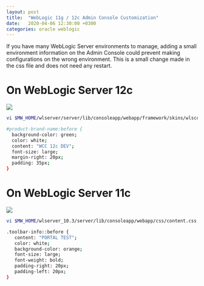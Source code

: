 ```yaml
---
layout: post
title:  "WebLogic 11g / 12c Admin Console Customization"
date:   2020-04-06 12:30:00 +0300
categories: oracle weblogic
---
```

If you have many WebLogic Server environments to manage, adding a small environment information on the Admin Console could prevent making configurations on the wrong environment. This is a small change made in the css file and does not need any restart. 


# **On WebLogic Server 12c**

<img src="{{site.baseurl}}/assets/img/weblogic/admin-cust-12c.png">

```bash
vi $MW_HOME/wlserver/server/lib/consoleapp/webapp/framework/skins/wlsconsole/css/console.css

#product-brand-name:before {
  background-color: green;
  color: white;
  content: "WCC 12c DEV";
  font-size: large;
  margin-right: 20px;
  padding: 35px;
}

```


# **On WebLogic Server 11c**

<img src="{{site.baseurl}}/assets/img/weblogic/admin-cust-11g.png">

```bash
vi $MW_HOME/wlserver_10.3/server/lib/consoleapp/webapp/css/content.css

.toolbar-info::before {
   content: "PORTAL TEST";
   color: white;
   background-color: orange;
   font-size: large;
   font-weight: bold;
   padding-right: 20px;
   padding-left: 20px;
}

```


